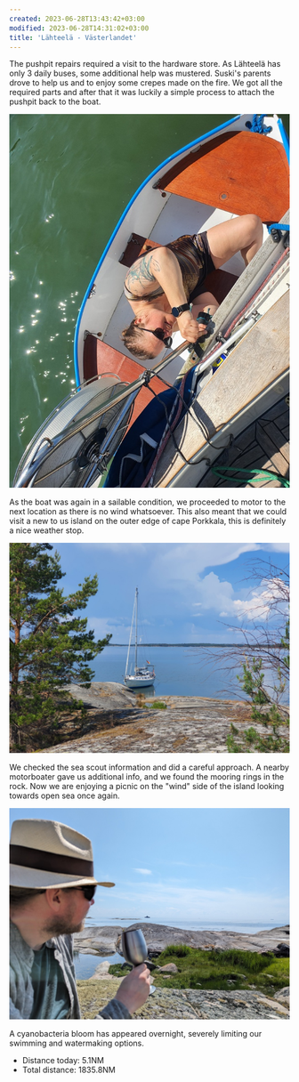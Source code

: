 ```yaml
---
created: 2023-06-28T13:43:42+03:00
modified: 2023-06-28T14:31:02+03:00
title: 'Lähteelä - Västerlandet'
---
```


The pushpit repairs required a visit to the hardware store. As Lähteelä has only 3 daily buses, some additional help was mustered. Suski's parents drove to help us and to enjoy some crepes made on the fire. We got all the required parts and after that it was luckily a simple process to attach the pushpit back to the boat. 

![Image](../2023/98282b1843e8ed8a341f15fa96a64836.jpg) 

As the boat was again in a sailable condition, we proceeded to motor to the next location as there is no wind whatsoever. This also meant that we could visit a new to us island on the outer edge of cape Porkkala, this is definitely a nice weather stop. 

![Image](../2023/e5be0d21a5d32aff13963d0e8b3a39ae.jpg) 

We checked the sea scout information and did a careful approach. A nearby motorboater gave us additional info, and we found the mooring rings in the rock. Now we are enjoying a picnic on the "wind" side of the island looking towards open sea once again.

![Image](../2023/0452a66b35e8ef4fa6c8fdf22c67beaa.jpg)

A cyanobacteria bloom has appeared overnight, severely limiting our swimming and watermaking options.

* Distance today: 5.1NM
* Total distance: 1835.8NM
